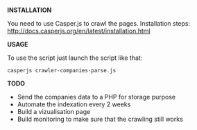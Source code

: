 **INSTALLATION**

You need to use Casper.js to crawl the pages. Installation steps: http://docs.casperjs.org/en/latest/installation.html

**USAGE**

To use the script just launch the script like that:

```shell
casperjs crawler-companies-parse.js
```

**TODO**

- Send the companies data to a PHP for storage purpose
- Automate the indexation every 2 weeks 
- Build a vizualisation page
- Build monitoring to make sure that the crawling still works
